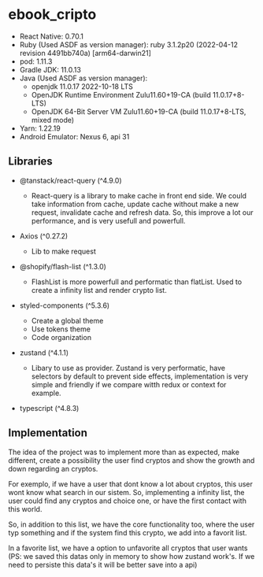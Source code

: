 # ebook_cripto

- React Native: 0.70.1
- Ruby (Used ASDF as version manager): ruby 3.1.2p20 (2022-04-12 revision 4491bb740a) [arm64-darwin21]
- pod: 1.11.3
- Gradle JDK: 11.0.13
- Java (Used ASDF as version manager): 
     - openjdk 11.0.17 2022-10-18 LTS
     - OpenJDK Runtime Environment Zulu11.60+19-CA (build 11.0.17+8-LTS)
     - OpenJDK 64-Bit Server VM Zulu11.60+19-CA (build 11.0.17+8-LTS, mixed mode)
- Yarn: 1.22.19
- Android Emulator: Nexus 6, api 31

## Libraries
  

* @tanstack/react-query (^4.9.0)
    * React-query is a library to make cache in front end side. We could take information from cache, update cache without make a new request, invalidate cache
    and refresh data. So, this improve a lot our performance, and is very usefull and powerfull.

* Axios (^0.27.2)
    * Lib to make request

* @shopify/flash-list (^1.3.0)
    * FlashList is more powerfull and performatic than flatList. Used to create a infinity list and render crypto list.

* styled-components (^5.3.6)
    * Create a global theme
    * Use tokens theme
    * Code organization
    

* zustand (^4.1.1)
    * Libary to use as provider. Zustand is very performatic, have selectors by default to prevent side effects, implementation is very simple and friendly 
    if we compare witth redux or context for example.

* typescript (^4.8.3)
  
  
  
## Implementation

The idea of the project was to implement more than as expected, make different, create a possibility the user find cryptos and show the growth and down regarding an cryptos.

For exemplo, if we have a user that dont know a lot about cryptos, this user wont know what search in our sistem. So, implementing a infinity list, the user could find any cryptos and choice one, or have the first contact with this world. 

So, in addition to this list, we have the core functionality too, where the user typ something and if the system find this crypto, we add into a favorit list.

In a favorite list, we have a option to unfavorite all cryptos that user wants (PS: we saved this datas only in memory to show how zustand work's. If we need to persiste this data's it will be better save into a api)



